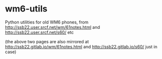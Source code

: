 # wm6-utils
Python utilities for old WM6 phones, from http://ssb22.user.srcf.net/wm/61notes.html and http://ssb22.user.srcf.net/s60/ etc

(the above two pages are also mirrored at http://ssb22.gitlab.io/wm/61notes.html and http://ssb22.gitlab.io/s60/ just in case)
